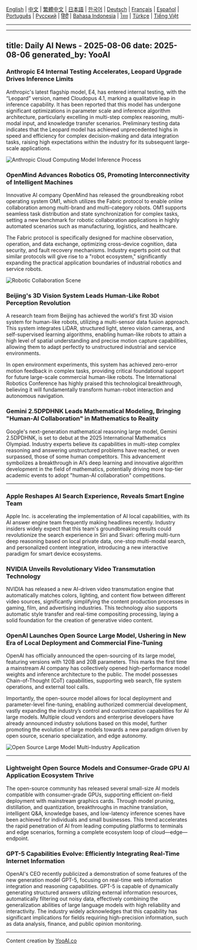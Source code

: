 [English](./en.md) | [中文](./zh.md) | [繁體中文](./zh-TW.md) | [日本語](./ja.md) | [한국어](./ko.md) | [Deutsch](./de.md) | [Français](./fr.md) | [Español](./es.md) | [Português](./pt.md) | [Русский](./ru.md) | [हिंदी](./hi.md) | [Bahasa Indonesia](./id.md) | [ไทย](./th.md) | [Türkçe](./tr.md) | [Tiếng Việt](./vi.md)

---

---
title: Daily AI News - 2025-08-06
date: 2025-08-06
generated_by: YooAI
---

### Anthropic E4 Internal Testing Accelerates, Leopard Upgrade Drives Inference Limits

Anthropic's latest flagship model, E4, has entered internal testing, with the “Leopard” version, named Cloudopus 4.1, marking a qualitative leap in inference capability. It has been reported that this model has undergone significant optimizations in parameter scale and inference algorithm architecture, particularly excelling in multi-step complex reasoning, multi-modal input, and knowledge transfer scenarios. Preliminary testing data indicates that the Leopard model has achieved unprecedented highs in speed and efficiency for complex decision-making and data integration tasks, raising high expectations within the industry for its subsequent large-scale applications.

![Anthropic Cloud Computing Model Inference Process](https://images.unsplash.com/photo-1542834369-f10ebf06d3cb?auto=format&fit=crop&w=1000&q=80)

### OpenMind Advances Robotics OS, Promoting Interconnectivity of Intelligent Machines

Innovative AI company OpenMind has released the groundbreaking robot operating system OM1, which utilizes the Fabric protocol to enable online collaboration among multi-brand and multi-category robots. OM1 supports seamless task distribution and state synchronization for complex tasks, setting a new benchmark for robotic collaboration applications in highly automated scenarios such as manufacturing, logistics, and healthcare.

The Fabric protocol is specifically designed for machine observation, operation, and data exchange, optimizing cross-device cognition, data security, and fault recovery mechanisms. Industry experts point out that similar protocols will give rise to a "robot ecosystem," significantly expanding the practical application boundaries of industrial robotics and service robots.

![Robotic Collaboration Scene](https://images.unsplash.com/photo-1506744038136-46273834b3fb?auto=format&fit=crop&w=1000&q=80)

### Beijing's 3D Vision System Leads Human-Like Robot Perception Revolution

A research team from Beijing has achieved the world's first 3D vision system for human-like robots, utilizing a multi-sensor data fusion approach. This system integrates LiDAR, structured light, stereo vision cameras, and self-supervised learning algorithms, enabling human-like robots to attain a high level of spatial understanding and precise motion capture capabilities, allowing them to adapt perfectly to unstructured industrial and service environments.

In open environment experiments, this system has achieved zero-error motion feedback in complex tasks, providing critical foundational support for future large-scale commercial human-like robots. The International Robotics Conference has highly praised this technological breakthrough, believing it will fundamentally transform human-robot interaction and autonomous navigation.

### Gemini 2.5DPDHNK Leads Mathematical Modeling, Bringing "Human-AI Collaboration" in Mathematics to Reality

Google's next-generation mathematical reasoning large model, Gemini 2.5DPDHNK, is set to debut at the 2025 International Mathematics Olympiad. Industry experts believe its capabilities in multi-step complex reasoning and answering unstructured problems have reached, or even surpassed, those of some human competitors. This advancement symbolizes a breakthrough in AI’s deep learning and innovative algorithm development in the field of mathematics, potentially driving more top-tier academic events to adopt "human-AI collaboration" competitions.

---

### Apple Reshapes AI Search Experience, Reveals Smart Engine Team

Apple Inc. is accelerating the implementation of AI local capabilities, with its AI answer engine team frequently making headlines recently. Industry insiders widely expect that this team's groundbreaking results could revolutionize the search experience in Siri and Sivari: offering multi-turn deep reasoning based on local private data, one-stop multi-modal search, and personalized content integration, introducing a new interactive paradigm for smart device ecosystems.

### NVIDIA Unveils Revolutionary Video Transmutation Technology

NVIDIA has released a new AI-driven video transmutation engine that automatically matches colors, lighting, and content flow between different video sources, significantly simplifying the content production processes in gaming, film, and advertising industries. This technology also supports automatic style transfer and real-time compositing processing, laying a solid foundation for the creation of generative video content.

### OpenAI Launches Open Source Large Model, Ushering in New Era of Local Deployment and Commercial Fine-Tuning

OpenAI has officially announced the open-sourcing of its large model, featuring versions with 120B and 20B parameters. This marks the first time a mainstream AI company has collectively opened high-performance model weights and inference architecture to the public. The model possesses Chain-of-Thought (CoT) capabilities, supporting web search, file system operations, and external tool calls.

Importantly, the open-source model allows for local deployment and parameter-level fine-tuning, enabling authorized commercial development, vastly expanding the industry’s control and customization capabilities for AI large models. Multiple cloud vendors and enterprise developers have already announced industry solutions based on this model, further promoting the evolution of large models towards a new paradigm driven by open source, scenario specialization, and edge autonomy.

![Open Source Large Model Multi-Industry Application](https://images.unsplash.com/photo-1470770841072-f978cf4d019e?auto=format&fit=crop&w=1000&q=80)

---

### Lightweight Open Source Models and Consumer-Grade GPU AI Application Ecosystem Thrive

The open-source community has released several small-size AI models compatible with consumer-grade GPUs, supporting efficient on-field deployment with mainstream graphics cards. Through model pruning, distillation, and quantization, breakthroughs in machine translation, intelligent Q&A, knowledge bases, and low-latency inference scenes have been achieved for individuals and small businesses. This trend accelerates the rapid penetration of AI from leading computing platforms to terminals and edge scenarios, forming a complete ecosystem loop of cloud—edge—endpoint.

### GPT-5 Capabilities Evolve: Efficiently Integrating Real-Time Internet Information

OpenAI's CEO recently publicized a demonstration of some features of the new generation model GPT-5, focusing on real-time web information integration and reasoning capabilities. GPT-5 is capable of dynamically generating structured answers utilizing external information resources, automatically filtering out noisy data, effectively combining the generalization abilities of large language models with high reliability and interactivity. The industry widely acknowledges that this capability has significant implications for fields requiring high-precision information, such as data analysis, finance, and public opinion monitoring.

---

Content creation by [YooAI.co](https://yooai.co/)